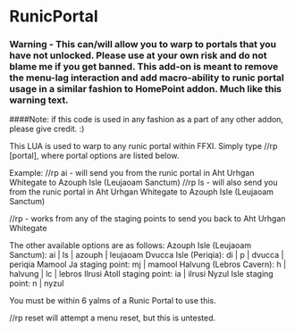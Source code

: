 # RunicPortal

### Warning - This can/will allow you to warp to portals that you have not unlocked.  Please use at your own risk and do not blame me if you get banned.  This add-on is meant to remove the menu-lag interaction and add macro-ability to runic portal usage in a similar fashion to HomePoint addon.  Much like this warning text.

####Note: if this code is used in any fashion as a part of any other addon, please give credit.  :)

This LUA is used to warp to any runic portal within FFXI.  Simply type //rp [portal], where portal options are listed below.

Example:
//rp ai - will send you from the runic portal in Aht Urhgan Whitegate to Azouph Isle (Leujaoam Sanctum)
//rp ls - will also send you from the runic portal in Aht Urhgan Whitegate to Azouph Isle (Leujaoam Sanctum)

//rp - works from any of the staging points to send you back to Aht Urhgan Whitegate

The other available options are as follows:
Azouph Isle (Leujaoam Sanctum): ai | ls | azouph | leujaoam
Dvucca Isle (Periqia): di | p | dvucca | periqia
Mamool Ja staging point: mj | mamool
Halvung (Lebros Cavern): h | halvung | lc | lebros
Ilrusi Atoll staging point: ia | ilrusi
Nyzul Isle staging point: n | nyzul

You must be within 6 yalms of a Runic Portal to use this.

//rp reset will attempt a menu reset, but this is untested.
